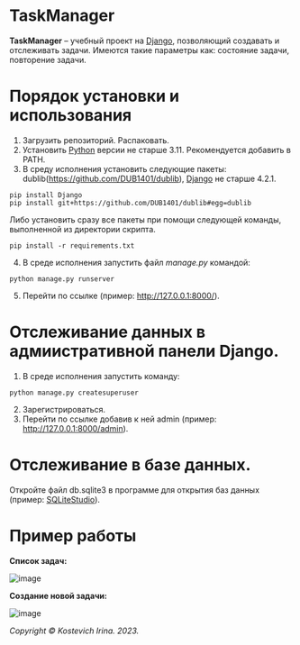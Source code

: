 # TaskManager
**TaskManager** – учебный проект на [Django](https://www.djangoproject.com/), позволяющий создавать и отслеживать задачи.
Имеются такие параметры как: состояние задачи, повторение задачи.

# Порядок установки и использования
1. Загрузить репозиторий. Распаковать. 
2. Установить [Python](https://www.python.org/downloads/) версии не старше 3.11. Рекомендуется добавить в PATH.
3. В среду исполнения установить следующие пакеты: dublib(https://github.com/DUB1401/dublib), [Django](https://github.com/django/django?ysclid=lph3fmn0za256973455) не старше 4.2.1.
```
pip install Django
pip install git+https://github.com/DUB1401/dublib#egg=dublib
```
Либо установить сразу все пакеты при помощи следующей команды, выполненной из директории скрипта.
```
pip install -r requirements.txt
```
4. В среде исполнения запустить файл _manage.py_ командой:
```
python manage.py runserver
```
5. Перейти по ссылке (пример: http://127.0.0.1:8000/).

# Отслеживание данных в адмиистративной панели Django.
1. В среде исполнения запустить команду:
```
python manage.py createsuperuser
```
2. Зарегистрироваться.
3. Перейти по ссылке добавив к ней admin (пример: http://127.0.0.1:8000/admin).

# Отслеживание в базе данных.
Откройте файл db.sqlite3 в программе для открытия баз данных (пример: [SQLiteStudio](https://sqlitestudio.pl/)).

# Пример работы
**Список задач:**

![image](https://github.com/kostevich/TaskManager/assets/109979502/ed7f70d5-d4f7-4708-9cd1-1234ec108a86)

**Создание новой задачи:**

![image](https://github.com/kostevich/TaskManager/assets/109979502/280d9ad7-8ba4-4cd8-970e-eab8b9eeff41)

_Copyright © Kostevich Irina. 2023._
